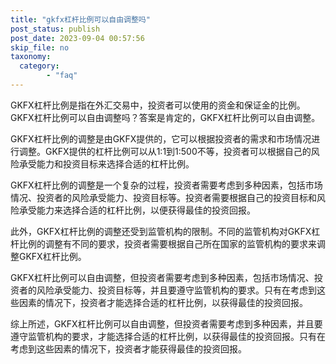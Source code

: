 ```yaml
---
title: "gkfx杠杆比例可以自由调整吗"
post_status: publish
post_date: 2023-09-04 00:57:56
skip_file: no
taxonomy:
  category:
        - "faq"
---
```


GKFX杠杆比例是指在外汇交易中，投资者可以使用的资金和保证金的比例。GKFX杠杆比例可以自由调整吗？答案是肯定的，GKFX杠杆比例可以自由调整。

GKFX杠杆比例的调整是由GKFX提供的，它可以根据投资者的需求和市场情况进行调整。GKFX提供的杠杆比例可以从1:1到1:500不等，投资者可以根据自己的风险承受能力和投资目标来选择合适的杠杆比例。

GKFX杠杆比例的调整是一个复杂的过程，投资者需要考虑到多种因素，包括市场情况、投资者的风险承受能力、投资目标等。投资者需要根据自己的投资目标和风险承受能力来选择合适的杠杆比例，以便获得最佳的投资回报。

此外，GKFX杠杆比例的调整还受到监管机构的限制。不同的监管机构对GKFX杠杆比例的调整有不同的要求，投资者需要根据自己所在国家的监管机构的要求来调整GKFX杠杆比例。

GKFX杠杆比例可以自由调整，但投资者需要考虑到多种因素，包括市场情况、投资者的风险承受能力、投资目标等，并且要遵守监管机构的要求。只有在考虑到这些因素的情况下，投资者才能选择合适的杠杆比例，以获得最佳的投资回报。

综上所述，GKFX杠杆比例可以自由调整，但投资者需要考虑到多种因素，并且要遵守监管机构的要求，才能选择合适的杠杆比例，以获得最佳的投资回报。只有在考虑到这些因素的情况下，投资者才能获得最佳的投资回报。
